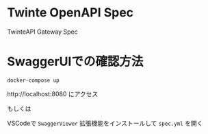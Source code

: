 # Twinte OpenAPI Spec
TwinteAPI Gateway Spec

# SwaggerUIでの確認方法 
```
docker-compose up
```

http://localhost:8080 にアクセス

もしくは

VSCodeで `SwaggerViewer` 拡張機能をインストールして `spec.yml` を開く
